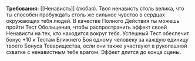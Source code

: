 **Требования:** [[Ненависть]] (любая).
Твоя ненависть столь велика, что ты способен пробуждать столь же сильное чувство в сердцах окружающих тебя людей. В качестве Полного Действия ты можешь пройти Тест Обольщения, чтобы распространить эффект своей Ненависти на тех, кто находится вокруг тебя. Успешный Тест обеспечит бонус +10 к Тестам Ближнего Боя одному человеку за каждую единицу твоего Бонуса Товарищества, если они также участвуют в рукопашной схватке с ненавистным тебе врагом. Эффект длится до конца сцены.